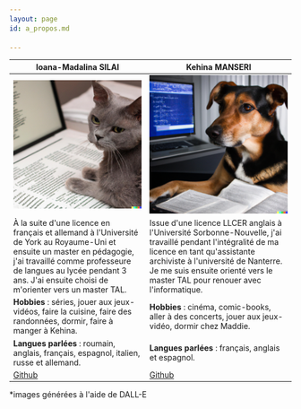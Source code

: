 ```yaml
---
layout: page
id: a_propos.md

---
```


| Ioana-Madalina SILAI                         | Kehina MANSERI                            |
| ----------------------------------- | ----------------------------------- |
| ![Maddie](maddie.png) | ![Kehina](kehina.png) |
| À la suite d'une licence en français et allemand à l'Université de York au Royaume-Uni et ensuite un master en pédagogie, j'ai travaillé comme professeure de langues au lycée pendant 3 ans. J'ai ensuite choisi de m'orienter vers un master TAL. | Issue d'une licence LLCER anglais à l'Université Sorbonne-Nouvelle, j'ai travaillé pendant l'intégralité de ma licence en tant qu'assistante archiviste à l'université de Nanterre. Je me suis ensuite orienté vers le master TAL pour renouer avec l'informatique.   |
|**Hobbies** : séries, jouer aux jeux-vidéos, faire la cuisine, faire des randonnées, dormir, faire à manger à Kehina.   | **Hobbies** : cinéma, comic-books, aller à des concerts, jouer aux jeux-vidéo, dormir chez Maddie. |
|**Langues parlées** : roumain, anglais, français, espagnol, italien, russe et allemand. |**Langues parlées** : français, anglais et espagnol.  |
| [Github](https://github.com/ims510) | [Github](https://github.com/KehinaleK) |

*images générées à l'aide de DALL-E